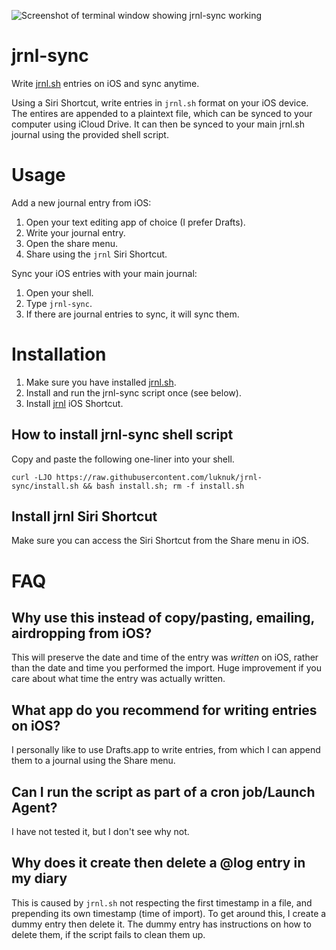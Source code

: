 ![Screenshot of terminal window showing jrnl-sync working](https://repository-images.githubusercontent.com/361320981/8014bf00-a5e1-11eb-9fa4-6850f818b7ff)

# jrnl-sync
Write [jrnl.sh](https://github.com/jrnl-org/jrnl) entries on iOS and sync anytime.

Using a Siri Shortcut, write entries in `jrnl.sh` format on your iOS device. The entires are appended to a plaintext file, which can be synced to your computer using iCloud Drive. It can then be synced to your main jrnl.sh journal using the provided shell script.

# Usage

Add a new journal entry from iOS:

1. Open your text editing app of choice (I prefer Drafts).
2. Write your journal entry.
3. Open the share menu.
4. Share using the `jrnl` Siri Shortcut.

Sync your iOS entries with your main journal:

1. Open your shell.
2. Type `jrnl-sync`.
3. If there are journal entries to sync, it will sync them.

# Installation

1. Make sure you have installed [jrnl.sh](https://jrnl.sh).
2. Install and run the jrnl-sync script once (see below).
3. Install [jrnl](https://www.icloud.com/shortcuts/5cc0f3a9f81a4d67858a9d9048603e8a) iOS Shortcut.

## How to install jrnl-sync shell script

Copy and paste the following one-liner into your shell.

    curl -LJO https://raw.githubusercontent.com/luknuk/jrnl-sync/install.sh && bash install.sh; rm -f install.sh

## Install jrnl Siri Shortcut

Make sure you can access the Siri Shortcut from the Share menu in iOS.

# FAQ

## Why use this instead of copy/pasting, emailing, airdropping from iOS?

This will preserve the date and time of the entry was *written* on iOS, rather than the date and time you performed the import. Huge improvement if you care about what time the entry was actually written.

## What app do you recommend for writing entries on iOS?

I personally like to use Drafts.app to write entries, from which I can append them to a journal using the Share menu.

## Can I run the script as part of a cron job/Launch Agent?

I have not tested it, but I don't see why not.

## Why does it create then delete a @log entry in my diary

This is caused by `jrnl.sh` not respecting the first timestamp in a file, and prepending its own timestamp (time of import). To get around this, I create a dummy entry then delete it. The dummy entry has instructions on how to delete them, if the script fails to clean them up.
